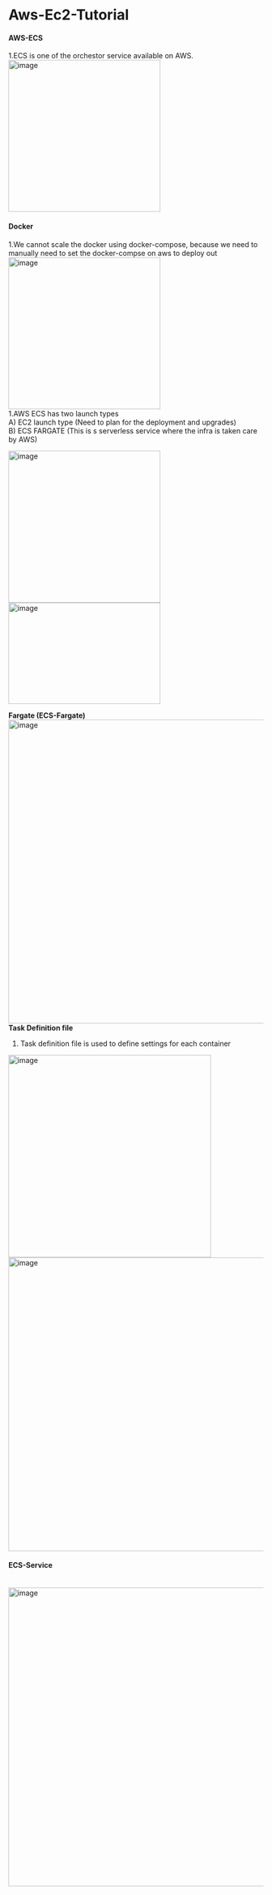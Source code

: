 # Aws-Ec2-Tutorial
<h4>AWS-ECS</h4>
1.ECS is one of the orchestor service available on AWS.</br>
<img width="300" alt="image" src="https://github.com/vamshikrish007/Aws-Ec2-Tutorial/assets/17798810/2497cd97-a3e0-402d-acbd-26e639302057">
<h4>Docker</h4>
1.We cannot scale the docker using docker-compose, because we need to manually need to set the docker-compse on aws to deploy out 
<img width="300" alt="image" src="https://github.com/vamshikrish007/Aws-Ec2-Tutorial/assets/17798810/d029598f-ec40-4310-9d0e-d31dca11d140"> <br
                                                                                                                                              
1.AWS ECS has two launch types <br/>
A) EC2 launch type (Need to plan for the deployment and upgrades) <br/>
B) ECS FARGATE (This is s serverless service where the infra is taken care by AWS) <br/>

<img width="300" alt="image" src="https://github.com/vamshikrish007/Aws-Ec2-Tutorial/assets/17798810/d557dc7d-4f3b-423c-95d8-39c43b8ea5df"> 
<img width="300" height ='200' alt="image" src="https://github.com/vamshikrish007/Aws-Ec2-Tutorial/assets/17798810/d3d22026-d57d-4d63-8a53-236e5c7b7467"><br/>

<b>Fargate (ECS-Fargate)</b> <br/>
<img width="600" alt="image" src="https://github.com/vamshikrish007/Aws-Ec2-Tutorial/assets/17798810/24c5cbda-c8bb-4358-b2ee-da6a5b6bed79"> <br/>
<b>Task Definition file</b> <br/>
1. Task definition file is used to define settings for each container <br/>
<img width="400" alt="image" src="https://github.com/vamshikrish007/Aws-Ec2-Tutorial/assets/17798810/cb66796e-cecd-4fda-aee8-ac206869e810">
<img width="580" alt="image" src="https://github.com/vamshikrish007/Aws-Ec2-Tutorial/assets/17798810/7f6de821-a7ad-40f8-9bbe-2bf2d117efef">

<h4>ECS-Service</h4><br/>
<img width="590" alt="image" src="https://github.com/vamshikrish007/Aws-Ec2-Tutorial/assets/17798810/2516b6fe-6d7b-44c7-a74b-3fdc35fa10a8">




